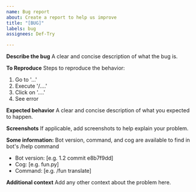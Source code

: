 ```yaml
---
name: Bug report
about: Create a report to help us improve
title: "[BUG]"
labels: bug
assignees: Def-Try

---
```


**Describe the bug**
A clear and concise description of what the bug is.

**To Reproduce**
Steps to reproduce the behavior:
1. Go to '...'
2. Execute '/....'
3. Click on '....'
4. See error

**Expected behavior**
A clear and concise description of what you expected to happen.

**Screenshots**
If applicable, add screenshots to help explain your problem.

**Some information:**
Bot version, command, and cog are available to find in bot's /help command
 - Bot version: [e.g. 1.2 commit e8b7f9dd]
 - Cog: [e.g. fun.py]
 - Command: [e.g. /fun translate]

**Additional context**
Add any other context about the problem here.
